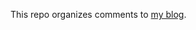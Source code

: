This repo organizes comments to [my blog](https://github.com/nicksherefkin/nicksherefkin.hugo.git).
